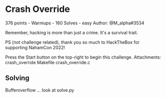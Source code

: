# Crash Override
376 points - Warmups - 160 Solves - easy
Author: @M_alpha#3534

Remember, hacking is more than just a crime. It's a survival trait.

PS (not challenge related), thank you so much to HackTheBox for supporting NahamCon 2022!

Press the Start button on the top-right to begin this challenge.
Attachments: crash_override Makefile crash_override.c

## Solving

Bufferoverflow ... look at solve.py
